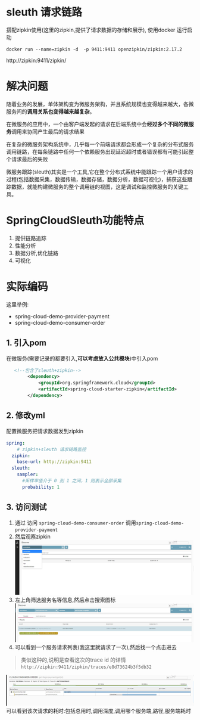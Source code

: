 
# sleuth 请求链路

搭配zipkin使用(这里的zipkin,提供了请求数据的存储和展示), 使用docker 运行启动

```shell script
docker run --name=zipkin -d  -p 9411:9411 openzipkin/zipkin:2.17.2
```

http://zipkin:9411/zipkin/

 
# 解决问题

随着业务的发展，单体架构变为微服务架构，并且系统规模也变得越来越大，各微服务间的**调用关系也变得越来越复杂**。

在微服务的应用中，一个由客户端发起的请求在后端系统中会**经过多个不同的微服务**调用来协同产生最后的请求结果

在复杂的微服务架构系统中，几乎每一个前端请求都会形成一个复杂的分布式服务调用链路，在每条链路中任何一个依赖服务出现延迟超时或者错误都有可能引起整个请求最后的失败


微服务跟踪(sleuth)其实是一个工具,它在整个分布式系统中能跟踪一个用户请求的过程(包括数据采集，数据传输，数据存储，数据分析，数据可视化)，捕获这些跟踪数据，就能构建微服务的整个调用链的视图，这是调试和监控微服务的关键工具。

# SpringCloudSleuth功能特点

1. 提供链路追踪	
2. 性能分析	
3. 数据分析,优化链路	
4. 可视化

# 实际编码

这里举例:
- spring-cloud-demo-provider-payment
- spring-cloud-demo-consumer-order

## 1. 引入pom

在微服务(需要记录的都要引入,**可以考虑放入公共模块**)中引入pom

```xml
   <!--包含了sleuth+zipkin-->
        <dependency>
            <groupId>org.springframework.cloud</groupId>
            <artifactId>spring-cloud-starter-zipkin</artifactId>
        </dependency>

```

## 2. 修改yml

配置微服务把请求数据发到zipkin

```yaml
spring:
    # zipkin+sleuth 请求链路监控
  zipkin:
    base-url: http://zipkin:9411
  sleuth:
    sampler:
      #采样率值介于 0 到 1 之间，1 则表示全部采集
      probability: 1
```

## 3. 访问测试

1. 通过 访问 `spring-cloud-demo-consumer-order` 调用`spring-cloud-demo-provider-payment` 
2. 然后观察zipkin
![](img/zipkin-dashboard.jpg)
3. 左上角筛选服务名等信息,然后点击搜索图标
![](img/zipkin-dashboard-filter.jpg)
4. 可以看到一个服务请求列表(我这里就请求了一次),然后找一个点击进去
> 类似这种的,说明是查看这次的trace id 的详情 `http://zipkin:9411/zipkin/traces/e8d73624b3f5db32`

![](img/zipkin-dashboard-filter-trace-id.jpg)
可以看到该次请求的耗时:包括总用时,调用深度,调用哪个服务端,路径,服务端耗时

